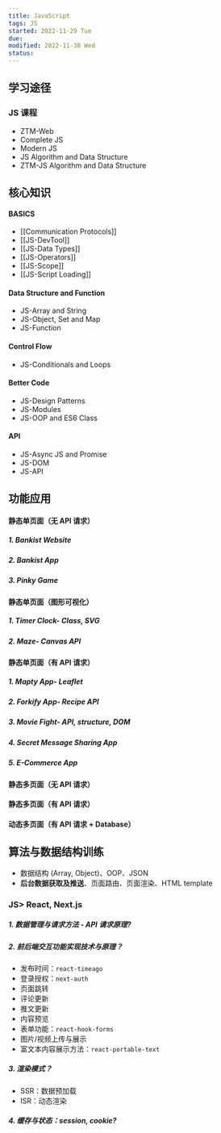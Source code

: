 ```yaml
---
title: JavaScript
tags: JS
started: 2022-11-29 Tue
due: 
modified: 2022-11-30 Wed
status: 
---
```

## 学习途径
### JS 课程
- ZTM-Web
- Complete JS
- Modern JS
- JS Algorithm and Data Structure
- ZTM-JS Algorithm and Data Structure
## 核心知识
#### BASICS
- [[Communication Protocols]]
- [[JS-DevTool]]
- [[JS-Data Types]]
- [[JS-Operators]]
- [[JS-Scope]]
- [[JS-Script Loading]]
#### Data Structure and Function
- JS-Array and String
- JS-Object, Set and Map
- JS-Function
#### Control Flow
- JS-Conditionals and Loops
#### Better Code
- JS-Design Patterns
- JS-Modules
- JS-OOP and ES6 Class
#### API
- JS-Async JS and Promise
- JS-DOM
- JS-API
## 功能应用
#### 静态单页面（无 API 请求）
##### 1. Bankist Website
##### 2. Bankist App
##### 3. Pinky Game
#### 静态单页面（图形可视化）
##### 1. Timer Clock- **Class, SVG** 
##### 2. Maze- Canvas API 
#### 静态单页面（有 API 请求）
##### 1. Mapty App- Leaflet
##### 2. Forkify App- Recipe API
##### 3. Movie Fight- API, structure, DOM 
##### 4. Secret Message Sharing App 
##### 5. E-Commerce App
#### 静态多页面（无 API 请求）
#### 静态多页面（有 API 请求）
#### 动态多页面（有 API 请求 + Database）
## 算法与数据结构训练
  - 数据结构 (Array, Object)、OOP、JSON
  - **后台数据获取及推送**、页面路由、页面渲染、HTML template
### JS> React, Next.js
##### 1. 数据管理与请求方法 - API 请求原理? 
##### 2. 前后端交互功能实现技术与原理？
- 发布时间：`react-timeago`
- 登录授权：`next-auth`
- 页面跳转
- 评论更新
- 推文更新
- 内容预览
- 表单功能：`react-hook-forms`
- 图片/视频上传与展示
- 富文本内容展示方法：`react-portable-text`
##### 3. 渲染模式？
- SSR：数据预加载
- ISR：动态渲染
##### 4. 缓存与状态：session, cookie?